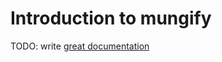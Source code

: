 # Introduction to mungify

TODO: write [great documentation](http://jacobian.org/writing/what-to-write/)
